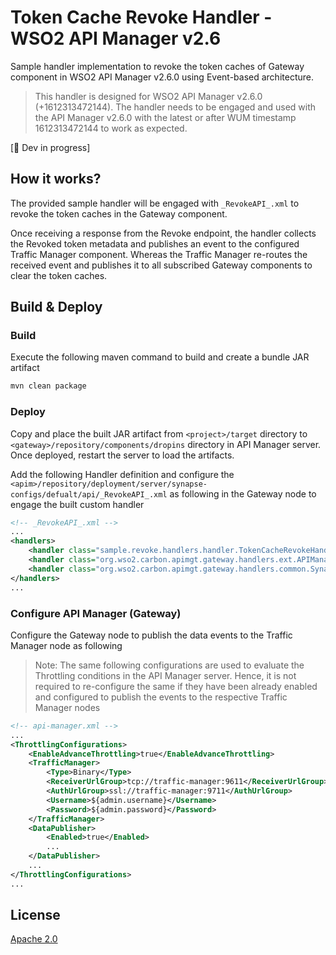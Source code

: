 # Token Cache Revoke Handler - WSO2 API Manager v2.6

Sample handler implementation to revoke the token caches of Gateway component in WSO2 API Manager v2.6.0 using Event-based architecture.

> This handler is designed for WSO2 API Manager v2.6.0 (+1612313472144). The handler needs to be engaged and used with the API Manager v2.6.0 with the latest or after WUM timestamp 1612313472144 to work as expected.

[:construction: Dev in progress]

## How it works?

The provided sample handler will be engaged with `_RevokeAPI_.xml` to revoke the token caches in the Gateway component.

Once receiving a response from the Revoke endpoint, the handler collects the Revoked token metadata and publishes an event to the configured Traffic Manager component. Whereas the Traffic Manager re-routes the received event and publishes it to all subscribed Gateway components to clear the token caches.

## Build & Deploy

### Build

Execute the following maven command to build and create a bundle JAR artifact

```sh
mvn clean package
```

### Deploy

Copy and place the built JAR artifact from `<project>/target` directory to `<gateway>/repository/components/dropins` directory in API Manager server. Once deployed, restart the server to load the artifacts.

Add the following Handler definition and configure the `<apim>/repository/deployment/server/synapse-configs/defualt/api/_RevokeAPI_.xml` as following in the Gateway node to engage the built custom handler

```xml
<!-- _RevokeAPI_.xml -->
...
<handlers>
    <handler class="sample.revoke.handlers.handler.TokenCacheRevokeHandler" />
    <handler class="org.wso2.carbon.apimgt.gateway.handlers.ext.APIManagerCacheExtensionHandler"/>
    <handler class="org.wso2.carbon.apimgt.gateway.handlers.common.SynapsePropertiesHandler"/>
</handlers>
...
```

### Configure API Manager (Gateway)

Configure the Gateway node to publish the data events to the Traffic Manager node as following

> Note: The same following configurations are used to evaluate the Throttling conditions in the API Manager server. Hence, it is not required to re-configure the same if they have been already enabled and configured to publish the events to the respective Traffic Manager nodes

```xml
<!-- api-manager.xml -->
...
<ThrottlingConfigurations>
    <EnableAdvanceThrottling>true</EnableAdvanceThrottling>
    <TrafficManager>
        <Type>Binary</Type>
        <ReceiverUrlGroup>tcp://traffic-manager:9611</ReceiverUrlGroup>
        <AuthUrlGroup>ssl://traffic-manager:9711</AuthUrlGroup>
        <Username>${admin.username}</Username>
        <Password>${admin.password}</Password>
    </TrafficManager>
    <DataPublisher>
        <Enabled>true</Enabled>
        ...
    </DataPublisher>
    ...
</ThrottlingConfigurations>
...
```

## License

[Apache 2.0](LICENSE)
